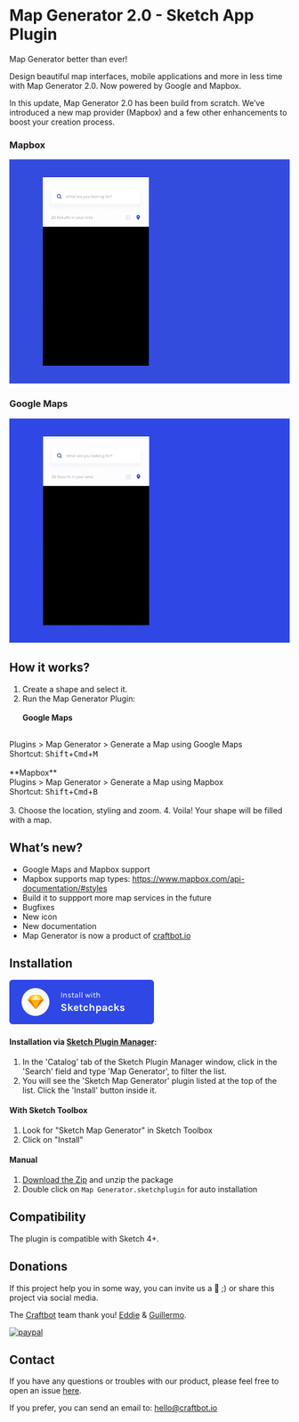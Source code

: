 # Map Generator 2.0 - Sketch App Plugin

Map Generator better than ever!

Design beautiful map interfaces, mobile applications and more in less time with Map Generator 2.0. Now powered by Google and Mapbox.

In this update, Map Generator 2.0 has been build from scratch. We’ve introduced a new map provider (Mapbox) and a few other enhancements to boost your creation process.

### Mapbox

![Mapbox](/assets/mapbox.gif?raw=true "Map Generator using Mapbox")

### Google Maps

![Google Maps](/assets/google.gif?raw=true "Map Generator using Google Maps")

## How it works?

1. Create a shape and select it.
2. Run the Map Generator Plugin:
  <br><br>
  **Google Maps**
  <br>
    Plugins > Map Generator > Generate a Map using Google Maps
  <br>
    Shortcut: <kbd>Shift</kbd>+<kbd>Cmd</kbd>+<kbd>M</kbd>
  <br><br>
  **Mapbox**
  <br>
    Plugins > Map Generator > Generate a Map using Mapbox
  <br>
    Shortcut: <kbd>Shift</kbd>+<kbd>Cmd</kbd>+<kbd>B</kbd>
  <br><br>
3. Choose the location, styling and zoom.
4. Voila! Your shape will be filled with a map.

## What’s new?

* Google Maps and Mapbox support
* Mapbox supports map types: https://www.mapbox.com/api-documentation/#styles
* Build it to suppport more map services in the future
* Bugfixes
* New icon
* New documentation
* Map Generator is now a product of [craftbot.io](http://craftbot.io)

## Installation

[![Install Sketch Map Generator with Sketchpacks](/assets/sketchpacks.png?raw=true "Install Sketch Map Generator with Sketchpacks")](https://sketchpacks.com/eddiesigner/sketch-map-generator/install)

#### Installation via [Sketch Plugin Manager](https://mludowise.github.io/Sketch-Plugin-Manager/):

1. In the 'Catalog' tab of the Sketch Plugin Manager window, click in the 'Search' field and type 'Map Generator', to filter the list.
2. You will see the 'Sketch Map Generator' plugin listed at the top of the list. Click the 'Install' button inside it.

#### With Sketch Toolbox

1. Look for "Sketch Map Generator" in Sketch Toolbox
2. Click on "Install"

#### Manual

1. [Download the Zip](https://github.com/eddiesigner/sketch-map-generator/archive/master.zip) and unzip the package
2. Double click on `Map Generator.sketchplugin` for auto installation

## Compatibility

The plugin is compatible with Sketch 4+.

## Donations

If this project help you in some way, you can invite us a :beer: ;) or share this project via social media.

The [Craftbot](http://craftbot.io) team thank you! [Eddie](https://eduardogomez.io) & [Guillermo](https://dribbble.com/guillermoseis).

[![paypal](https://www.paypalobjects.com/en_US/i/btn/btn_donate_LG.gif)](https://www.paypal.com/cgi-bin/webscr?cmd=_s-xclick&hosted_button_id=Y72RSKMLQW3BQ)

## Contact

If you have any questions or troubles with our product, please feel free to open an issue [here](https://github.com/eddiesigner/sketch-map-generator/issues).

If you prefer, you can send an email to: [hello@craftbot.io](mailto:hello@craftbot.io)

